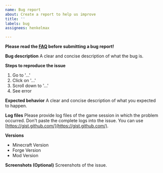 ```yaml
---
name: Bug report
about: Create a report to help us improve
title: ''
labels: bug
assignees: henkelmax

---
```


**Please read the [FAQ](https://modrepo.de/minecraft/storage_overhaul/faq) before submitting a bug report!**

**Bug description**
A clear and concise description of what the bug is.

**Steps to reproduce the issue**
1. Go to '...'
2. Click on '...'
3. Scroll down to '...'
4. See error

**Expected behavior**
A clear and concise description of what you expected to happen.

**Log files**
Please provide log files of the game session in which the problem occurred.
Don't paste the complete logs into the issue. 
You can use [https://gist.github.com/](https://gist.github.com/).

**Versions**
- Minecraft Version
- Forge Version
- Mod Version

**Screenshots (Optional)**
Screenshots of the issue.
